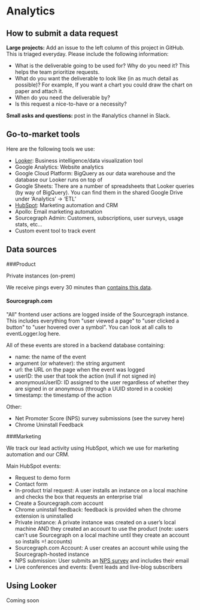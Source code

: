 # Analytics

## How to submit a data request

**Large projects:** Add an issue to the left column of this project in GitHub. This is triaged everyday. Please include the following information:
* What is the deliverable going to be used for? Why do you need it? This helps the team prioritize requests. 
* What do you want the deliverable to look like (in as much detail as possible)? For example, If you want a chart you could draw the chart on paper and attach it.
* When do you need the deliverable by? 
* Is this request a nice-to-have or a necessity?

**Small asks and questions:** post in the #analytics channel in Slack. 

## Go-to-market tools

Here are the following tools we use:

* [Looker](#using-looker): Business intelligence/data visualization tool
* Google Analytics: Website analytics
* Google Cloud Platform: BigQuery as our data warehouse and the database our Looker runs on top of
* Google Sheets: There are a number of spreadsheets that Looker queries (by way of BigQuery). You can find them in the shared Google Drive under ‘Analytics’ -> ‘ETL’
* [HubSpot](#marketing): Marketing automation and CRM
* Apollo: Email marketing automation
* Sourcegraph Admin: Customers, subscriptions, user surveys, usage stats, etc…
* Custom event tool to track event

## Data sources

###Product

Private instances (on-prem)

We receive pings every 30 minutes than [contains this data](https://docs.sourcegraph.com/admin/pings). 

#### Sourcegraph.com

"All" frontend user actions are logged inside of the Sourcegraph instance. This includes everything from "user viewed a page" to "user clicked a button" to "user hovered over a symbol". You can look at all calls to eventLogger.log here. 

All of these events are stored in a backend database containing:
* name: the name of the event
* argument (or whatever): the string argument
* url: the URL on the page when the event was logged
* userID: the user that took the action (null if not signed in)
* anonymousUserID: ID assigned to the user regardless of whether they are signed in or anonymous (through a UUID stored in a cookie)
* timestamp: the timestamp of the action

Other:
* Net Promoter Score (NPS) survey submissions (see the survey here)
* Chrome Uninstall Feedback

###Marketing

We track our lead activity using HubSpot, which we use for marketing automation and our CRM.

Main HubSpot events:
* Request to demo form
* Contact form
* In-product trial request: A user installs an instance on a local machine and checks the box that requests an enterprise trial
* Create a Sourcegraph.com account
* Chrome uninstall feedback: feedback is provided when the chrome extension is uninstalled
* Private instance: A private instance was created on a user’s local machine AND they created an account to use the product (note: users can’t use Sourcegraph on a local machine until they create an account so installs =! accounts)
* Sourcegraph.com Account: A user creates an account while using the Sourcegraph-hosted instance
* NPS submission: User submits an [NPS survey](https://sourcegraph.com/survey) and includes their email
* Live conferences and events: Event leads and live-blog subscribers

## Using Looker

Coming soon
